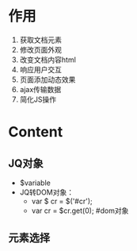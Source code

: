 # 作用
1.	获取文档元素
2.	修改页面外观
3.	改变文档内容html
4.	响应用户交互
5.	页面添加动态效果
6.	ajax传输数据
7.	简化JS操作

# Content
## JQ对象
+	$variable
+ JQ转DOM对象： 
	+	var $ cr = $('#cr');
	+	var cr = $cr.get(0); #dom对象
## 元素选择
